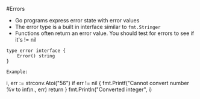 #Errors
- Go programs express error state with error values
- The error type is a built in interface similar to ```fmt.Stringer```
- Functions often return an error value. You should test for errors to see if it's != nil
```
type error interface {
    Error() string
}

Example:
```
i, err := strconv.Atoi("56")
if err != nil {
    fmt.Printf("Cannot convert number %v to int\n., err)
    return
}
fmt.Println("Converted integer", i)
```
